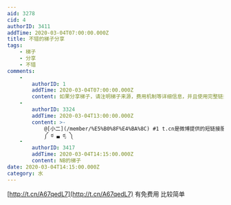 ```yaml
---
aid: 3278
cid: 4
authorID: 3411
addTime: 2020-03-04T07:00:00.000Z
title: 不错的梯子分享
tags:
    - 梯子
    - 分享
    - 不错
comments:
    -
        authorID: 1
        addTime: 2020-03-04T07:00:00.000Z
        content: 如果分享梯子，请注明梯子来源，费用机制等详细信息，并且使用完整链接。
    -
        authorID: 3324
        addTime: 2020-03-04T13:00:00.000Z
        content: >-
            @[小二](/member/%E5%B0%8F%E4%BA%8C) #1 t.cn是微博提供的短链接服务，一楼放的是钓鱼链接，建议封杀
            ༼ ಠ ▃ ಠೃ ༽
    -
        authorID: 3417
        addTime: 2020-03-04T14:15:00.000Z
        content: NB的梯子
date: 2020-03-04T14:15:00.000Z
category: 水
---
```


[http://t.cn/A67qedL7](http://t.cn/A67qedL7) 有免费用 比较简单
